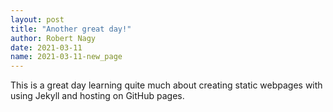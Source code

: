 ```yaml
---
layout: post
title: "Another great day!"
author: Robert Nagy
date: 2021-03-11
name: 2021-03-11-new_page
---
```


This is a great day learning quite much about creating static webpages with using Jekyll and hosting on GitHub pages.

